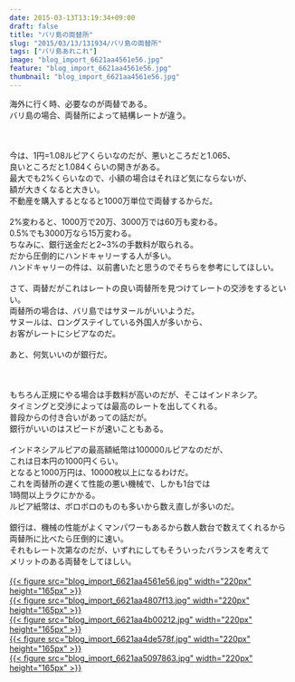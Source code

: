 ```yaml
---
date: 2015-03-13T13:19:34+09:00
draft: false
title: "バリ島の両替所"
slug: "2015/03/13/131934/バリ島の両替所"
tags: ["バリ島あれこれ"]
image: "blog_import_6621aa4561e56.jpg"
feature: "blog_import_6621aa4561e56.jpg"
thumbnail: "blog_import_6621aa4561e56.jpg"
---
```

海外に行く時、必要なのが両替である。<br/>バリ島の場合、両替所によって結構レートが違う。<br/><br/><br/><br/>今は、1円=1.08ルピアくらいなのだが、悪いところだと1.065、<br/>良いところだと1.084くらいの開きがある。<br/>最大でも2%くらいなので、小額の場合はそれほど気にならないが、<br/>額が大きくなると大きい。<br/>不動産を購入するとなると1000万単位で両替するからだ。<br/><br/>2%変わると、1000万で20万、3000万では60万も変わる。<br/>0.5%でも3000万なら15万変わる。<br/>ちなみに、銀行送金だと2~3%の手数料が取られる。<br/>だから圧倒的にハンドキャリーする人が多い。<br/>ハンドキャリーの件は、以前書いたと思うのでそちらを参考にしてほしい。<br/><br/>さて、両替だがこれはレートの良い両替所を見つけてレートの交渉をするといい。<br/>両替所の場合は、バリ島ではサヌールがいいようだ。<br/>サヌールは、ロングステイしている外国人が多いから、<br/>お客がレートにシビアなのだ。<br/><br/>あと、何気いいのが銀行だ。<br/><br/><br/><br/>もちろん正規にやる場合は手数料が高いのだが、そこはインドネシア。<br/>タイミングと交渉によっては最高のレートを出してくれる。<br/>普段からの付き合いがあっての話だが。<br/>銀行がいいのはスピードが速いこともある。<br/><br/>インドネシアルピアの最高額紙幣は100000ルピアなのだが、<br/>これは日本円の1000円くらい。<br/>となると1000万円は、10000枚以上になるわけだ。<br/>これを両替所の遅くて性能の悪い機械で、しかも1台では<br/>1時間以上ラクにかかる。<br/>ルピア紙幣は、ボロボロのものも多いから数え直しが多いのだ。<br/><br/>銀行は、機械の性能がよくマンパワーもあるから数人数台で数えてくれるから<br/>両替所に比べたら圧倒的に速い。<br/>それもレート次第なのだが、いずれにしてもそういったバランスを考えて<br/>メリットのある両替をしてほしい。<br/><br/><a href="blog_import_6621aa46ac8bd.jpg">{{< figure src="blog_import_6621aa4561e56.jpg" width="220px" height="165px" >}}</a><br/><a href="blog_import_6621aa4969c9d.jpg">{{< figure src="blog_import_6621aa4807f13.jpg" width="220px" height="165px" >}}</a><br/><a href="blog_import_6621aa4c69c91.jpg">{{< figure src="blog_import_6621aa4b00212.jpg" width="220px" height="165px" >}}</a><br/><a href="blog_import_6621aa4f30a09.jpg">{{< figure src="blog_import_6621aa4de578f.jpg" width="220px" height="165px" >}}</a><br/><a href="blog_import_6621aa51d330b.jpg">{{< figure src="blog_import_6621aa5097863.jpg" width="220px" height="165px" >}}</a><br/>

